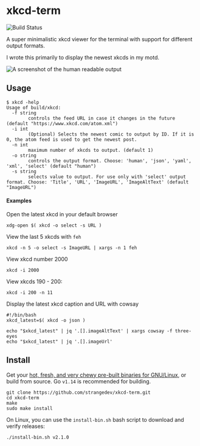 # xkcd-term

![Build Status](https://github.com/strangedev/xkcd-term/workflows/CI/badge.svg)

A super minimalistic xkcd viewer for the terminal with support for different output formats.

I wrote this primarily to display the newest xkcds in my motd.

![A screenshot of the human readable output](https://i.postimg.cc/Hnvbx4Sm/2020-03-24-005001-762x341-scrot.png)

## Usage

```
$ xkcd -help
Usage of build/xkcd:
  -f string
    	controls the feed URL in case it changes in the future (default "https://www.xkcd.com/atom.xml")
  -i int
    	(Optional) Selects the newest comic to output by ID. If it is 0, the atom feed is used to get the newest post.
  -n int
    	maximum number of xkcds to output. (default 1)
  -o string
    	controls the output format. Choose: 'human', 'json', 'yaml', 'xml', 'select' (default "human")
  -s string
    	selects value to output. For use only with 'select' output format. Choose: 'Title', 'URL', 'ImageURL', 'ImageAltText' (default "ImageURL")
```

#### Examples

Open the latest xkcd in your default browser

```shell script
xdg-open $( xkcd -o select -s URL )
```

View the last 5 xkcds with `feh`

```shell script
xkcd -n 5 -o select -s ImageURL | xargs -n 1 feh
```

View xkcd number 2000

```shell script
xkcd -i 2000
```

View xkcds 190 - 200:

```shell script
xkcd -i 200 -n 11
```

Display the latest xkcd caption and URL with cowsay

```shell script
#!/bin/bash
xkcd_latest=$( xkcd -o json )

echo "$xkcd_latest" | jq '.[].imageAltText' | xargs cowsay -f three-eyes
echo "$xkcd_latest" | jq '.[].imageUrl' 
```


## Install

Get your [hot, fresh, and very chewy pre-built binaries for GNU/Linux](https://github.com/strangedev/xkcd-term/releases),
or build from source. Go `v1.14` is recommended for building.

```shell script
git clone https://github.com/strangedev/xkcd-term.git
cd xkcd-term
make
sudo make install
```

On Linux, you can use the `install-bin.sh` bash script to download
and verify releases:

```shell script
./install-bin.sh v2.1.0
```
